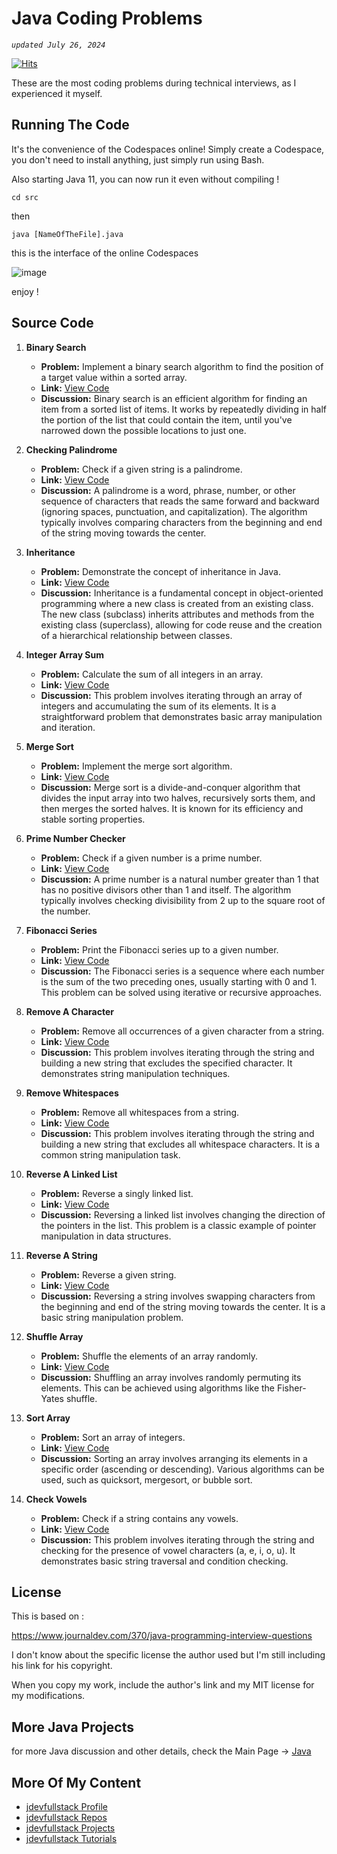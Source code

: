 # Java Coding Problems

*`updated July 26, 2024`*

[![Hits](https://hits.seeyoufarm.com/api/count/incr/badge.svg?url=https%3A%2F%2Fgithub.com%2Fjdevstatic%2Fjava-coding-problems&count_bg=%2379C83D&title_bg=%23555555&icon=&icon_color=%23E7E7E7&title=PAGE+VIEWS&edge_flat=false)](https://hits.seeyoufarm.com)

These are the most coding problems during
technical interviews, as I experienced it myself.

## Running The Code

It's the convenience of the Codespaces online!
Simply create a Codespace, you don't need to install
anything, just simply run using Bash.

Also starting Java 11, you can now run it even without compiling !

```
cd src
```

then 

```
java [NameOfTheFile].java
```

this is the interface of the online Codespaces

![image](https://user-images.githubusercontent.com/47092464/182785921-838bd0e5-2707-4e08-8a0b-9127afba6866.png)

enjoy !

## Source Code
1. **Binary Search**
   - **Problem:** Implement a binary search algorithm to find the position of a 
     target value within a sorted array.
   - **Link:** [View Code](https://github.com/jdevstatic/java-coding-problems/blob/main/src/BinarySearch.java)
   - **Discussion:** Binary search is an efficient algorithm for finding an item 
     from a sorted list of items. It works by repeatedly dividing in half the 
     portion of the list that could contain the item, until you've narrowed down 
     the possible locations to just one.

2. **Checking Palindrome**
   - **Problem:** Check if a given string is a palindrome.
   - **Link:** [View Code](https://github.com/jdevstatic/java-coding-problems/blob/main/src/CheckPalindromeString.java)
   - **Discussion:** A palindrome is a word, phrase, number, or other sequence 
     of characters that reads the same forward and backward (ignoring spaces, 
     punctuation, and capitalization). The algorithm typically involves 
     comparing characters from the beginning and end of the string moving 
     towards the center.

3. **Inheritance**
   - **Problem:** Demonstrate the concept of inheritance in Java.
   - **Link:** [View Code](https://github.com/jdevstatic/java-coding-problems/tree/main/src/inheritance)
   - **Discussion:** Inheritance is a fundamental concept in object-oriented 
     programming where a new class is created from an existing class. The new 
     class (subclass) inherits attributes and methods from the existing class 
     (superclass), allowing for code reuse and the creation of a hierarchical 
     relationship between classes.

4. **Integer Array Sum**
   - **Problem:** Calculate the sum of all integers in an array.
   - **Link:** [View Code](https://github.com/jdevstatic/java-coding-problems/blob/main/src/IntegerArraySum.java)
   - **Discussion:** This problem involves iterating through an array of 
     integers and accumulating the sum of its elements. It is a straightforward 
     problem that demonstrates basic array manipulation and iteration.

5. **Merge Sort**
   - **Problem:** Implement the merge sort algorithm.
   - **Link:** [View Code](https://github.com/jdevstatic/java-coding-problems/blob/main/src/MergeSort.java)
   - **Discussion:** Merge sort is a divide-and-conquer algorithm that divides 
     the input array into two halves, recursively sorts them, and then merges 
     the sorted halves. It is known for its efficiency and stable sorting 
     properties.

6. **Prime Number Checker**
   - **Problem:** Check if a given number is a prime number.
   - **Link:** [View Code](https://github.com/jdevstatic/java-coding-problems/blob/main/src/PrimeNumberCheck.java)
   - **Discussion:** A prime number is a natural number greater than 1 that has 
     no positive divisors other than 1 and itself. The algorithm typically 
     involves checking divisibility from 2 up to the square root of the number.

7. **Fibonacci Series**
   - **Problem:** Print the Fibonacci series up to a given number.
   - **Link:** [View Code](https://github.com/jdevstatic/java-coding-problems/blob/main/src/PrintFibonacciSeries.java)
   - **Discussion:** The Fibonacci series is a sequence where each number is the 
     sum of the two preceding ones, usually starting with 0 and 1. This problem 
     can be solved using iterative or recursive approaches.

8. **Remove A Character**
   - **Problem:** Remove all occurrences of a given character from a string.
   - **Link:** [View Code](https://github.com/jdevstatic/java-coding-problems/blob/main/src/RemoveAChar.java)
   - **Discussion:** This problem involves iterating through the string and 
     building a new string that excludes the specified character. It 
     demonstrates string manipulation techniques.

9. **Remove Whitespaces**
   - **Problem:** Remove all whitespaces from a string.
   - **Link:** [View Code](https://github.com/jdevstatic/java-coding-problems/blob/main/src/RemoveWhiteSpaces.java)
   - **Discussion:** This problem involves iterating through the string and 
     building a new string that excludes all whitespace characters. It is a 
     common string manipulation task.

10. **Reverse A Linked List**
    - **Problem:** Reverse a singly linked list.
    - **Link:** [View Code](https://github.com/jdevstatic/java-coding-problems/blob/main/src/ReverseALinkedList.java)
    - **Discussion:** Reversing a linked list involves changing the direction of 
      the pointers in the list. This problem is a classic example of pointer 
      manipulation in data structures.

11. **Reverse A String**
    - **Problem:** Reverse a given string.
    - **Link:** [View Code](https://github.com/jdevstatic/java-coding-problems/blob/main/src/ReverseString.java)
    - **Discussion:** Reversing a string involves swapping characters from the 
      beginning and end of the string moving towards the center. It is a basic 
      string manipulation problem.

12. **Shuffle Array**
    - **Problem:** Shuffle the elements of an array randomly.
    - **Link:** [View Code](https://github.com/jdevstatic/java-coding-problems/blob/main/src/ShuffleArray.java)
    - **Discussion:** Shuffling an array involves randomly permuting its 
      elements. This can be achieved using algorithms like the Fisher-Yates 
      shuffle.

13. **Sort Array**
    - **Problem:** Sort an array of integers.
    - **Link:** [View Code](https://github.com/jdevstatic/java-coding-problems/blob/main/src/SortArray.java)
    - **Discussion:** Sorting an array involves arranging its elements in a 
      specific order (ascending or descending). Various algorithms can be used, 
      such as quicksort, mergesort, or bubble sort.

14. **Check Vowels**
    - **Problem:** Check if a string contains any vowels.
    - **Link:** [View Code](https://github.com/jdevstatic/java-coding-problems/blob/main/src/StringContainsVowels.java)
    - **Discussion:** This problem involves iterating through the string and 
      checking for the presence of vowel characters (a, e, i, o, u). It 
      demonstrates basic string traversal and condition checking.

## License
This is based on :

https://www.journaldev.com/370/java-programming-interview-questions

I don't know about the specific license the author used
but I'm still including his link for his copyright.

When you copy my work, include the author's link 
and my MIT license for my modifications.

## More Java Projects
for more Java discussion and other details, 
check the Main Page -> [Java](https://github.com/jdevfullstack/java)

## More Of My Content
- [jdevfullstack Profile](https://github.com/jdevfullstack)
- [jdevfullstack Repos](https://github.com/jdevfullstack?tab=repositories)
- [jdevfullstack Projects](https://github.com/jdevfullstack-projects)
- [jdevfullstack Tutorials](https://github.com/jdevfullstack-tutorials)
